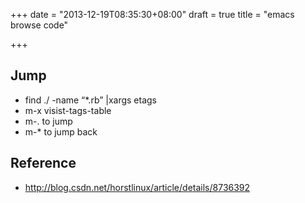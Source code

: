 +++
date = "2013-12-19T08:35:30+08:00"
draft = true
title = "emacs browse code"

+++



## Jump

* find ./ -name “*.rb” |xargs etags
* m-x visist-tags-table
* m-. to jump
* m-* to jump back

## Reference

* <http://blog.csdn.net/horstlinux/article/details/8736392>